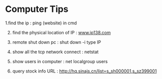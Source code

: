 # Computer Tips

1.find the ip : ping (website) in cmd

2. find the physical location of IP :	www.ip138.com

3. remote shut down pc : shut down -i type IP 

4. show all the tcp network connect : netstat 

5. show users in computer : net localgroup users

6. query stock info URL : http://hq.sinajs.cn/list=s_sh000001,s_sz399001
